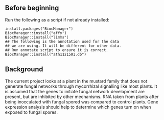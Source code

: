 ## Before beginning
Run the following as a script if not already installed:

```
install.packages("BiocManager")
BiocManager::install("affy")
BiocManager::install("limma")
## The following is the annotation used for the data 
## we are using. It will be different for other data.
## Run annotate script to ensure it is correct.
BiocManager::install("ath1121501.db")
```

## Background

The current project looks at a plant in the mustard family that does not generate fungal networks through mycorrhizal signalling like most plants. It is assumed that the genes to initiate fungal network development are present, but are inhibited by other mechanisms. RNA taken from plants after being inocculated with fungal spored was compared to control plants. Gene expression analysis should help to determine which genes turn on when exposed to fungal spores.
